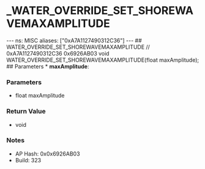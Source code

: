 # _WATER_OVERRIDE_SET_SHOREWAVEMAXAMPLITUDE

--- ns: MISC aliases: ["0xA7A1127490312C36"] --- ## WATER_OVERRIDE_SET_SHOREWAVEMAXAMPLITUDE  // 0xA7A1127490312C36 0x6926AB03 void WATER_OVERRIDE_SET_SHOREWAVEMAXAMPLITUDE(float maxAmplitude);   ## Parameters * **maxAmplitude**:

### Parameters
* float maxAmplitude

### Return Value
* void

### Notes
* AP Hash: 0x0x6926AB03
* Build: 323

